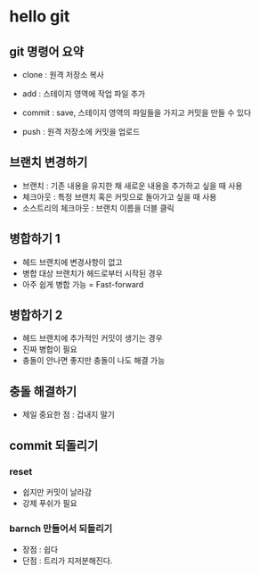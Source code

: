 # hello git

## git 명령어 요약

- clone : 원격 저장소 복사
- add : 스테이지 영역에 작업 파일 추가
- commit : save, 스테이지 영역의 파일들을 가지고 커밋을 만들 수 있다

- push : 원격 저장소에 커밋을 업로드

## 브랜치 변경하기
- 브랜치 : 기존 내용을 유지한 채 새로운 내용을 추가하고 싶을 때 사용
- 체크아웃 : 특정 브랜치 혹은 커밋으로 돌아가고 싶을 때 사용
- 소스트리의 체크아웃 : 브랜치 이름을 더블 클릭

## 병합하기 1

- 헤드 브랜치에 변경사항이 없고
- 병합 대상 브랜치가 헤드로부터 시작된 경우
- 아주 쉽게 병합 가능 = Fast-forward

## 병합하기 2
- 헤드 브랜치에 추가적인 커밋이 생기는 경우
- 진짜 병합이 필요
- 충돌이 안나면 좋지만 충돌이 나도 해결 가능

## 충돌 해결하기
- 제일 중요한 점 : 겁내지 말기

## commit 되돌리기
### reset
- 쉽지만 커밋이 날라감
- 강제 푸쉬가 필요


### barnch 만들어서 되돌리기
- 장점 : 쉽다
- 단점 : 트리가 지저분해진다.
